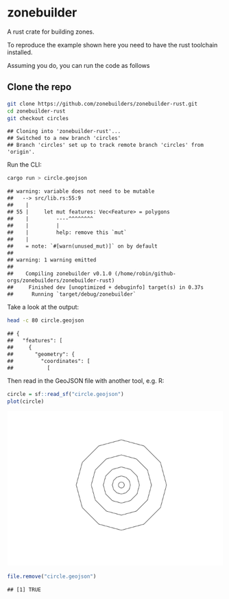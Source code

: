
# zonebuilder

A rust crate for building zones.

To reproduce the example shown here you need to have the rust toolchain
installed.

Assuming you do, you can run the code as follows

## Clone the repo

``` bash
git clone https://github.com/zonebuilders/zonebuilder-rust.git
cd zonebuilder-rust
git checkout circles
```

    ## Cloning into 'zonebuilder-rust'...
    ## Switched to a new branch 'circles'
    ## Branch 'circles' set up to track remote branch 'circles' from 'origin'.

Run the CLI:

``` bash
cargo run > circle.geojson
```

    ## warning: variable does not need to be mutable
    ##   --> src/lib.rs:55:9
    ##    |
    ## 55 |     let mut features: Vec<Feature> = polygons
    ##    |         ----^^^^^^^^
    ##    |         |
    ##    |         help: remove this `mut`
    ##    |
    ##    = note: `#[warn(unused_mut)]` on by default
    ## 
    ## warning: 1 warning emitted
    ## 
    ##    Compiling zonebuilder v0.1.0 (/home/robin/github-orgs/zonebuilders/zonebuilder-rust)
    ##     Finished dev [unoptimized + debuginfo] target(s) in 0.37s
    ##      Running `target/debug/zonebuilder`

Take a look at the output:

``` bash
head -c 80 circle.geojson
```

    ## {
    ##   "features": [
    ##     {
    ##       "geometry": {
    ##         "coordinates": [
    ##           [

Then read in the GeoJSON file with another tool, e.g. R:

``` r
circle = sf::read_sf("circle.geojson")
plot(circle)
```

![](README_files/figure-gfm/circle-1.png)<!-- -->

``` r
file.remove("circle.geojson")
```

    ## [1] TRUE

<!--
The crate template was made with the following command:

```bash
cargo new --lib zonebuilder
```

```bash
mv -v zonebuilder/* .               
# renamed 'zonebuilder/Cargo.toml' -> './Cargo.toml'
# renamed 'zonebuilder/src' -> './src'
```

Edit the .rs files in src folder.

Then run:

```bash
cargo test
```

-->
